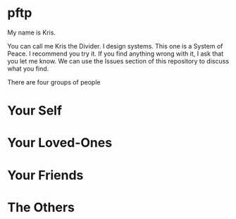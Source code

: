 # pftp

My name is Kris.

You can call me Kris the Divider. I design systems. This one is a System of Peace. I recommend you try it. If you find anything wrong with it, I ask that you let me know. We can use the Issues section of this repository to discuss what you find.

There are four groups of people

# Your Self

# Your Loved-Ones

# Your Friends

# The Others



